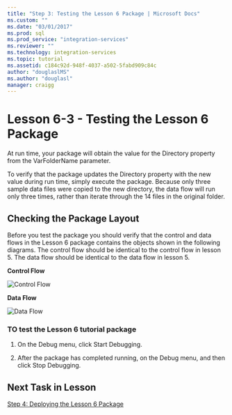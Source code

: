 ```yaml
---
title: "Step 3: Testing the Lesson 6 Package | Microsoft Docs"
ms.custom: ""
ms.date: "03/01/2017"
ms.prod: sql
ms.prod_service: "integration-services"
ms.reviewer: ""
ms.technology: integration-services
ms.topic: tutorial
ms.assetid: c184c92d-948f-4037-a502-5fabd909c84c
author: "douglaslMS"
ms.author: "douglasl"
manager: craigg
---
```

# Lesson 6-3 - Testing the Lesson 6 Package
At run time, your package will obtain the value for the Directory property from the VarFolderName parameter.  
  
To verify that the package updates the Directory property with the new value during run time, simply execute the package. Because only three sample data files were copied to the new directory, the data flow will run only three times, rather than iterate through the 14 files in the original folder.  
  
## Checking the Package Layout  
Before you test the package you should verify that the control and data flows in the Lesson 6 package contains the objects shown in the following diagrams. The control flow should be identical to the control flow in lesson 5. The data flow should be identical to the data flow in lesson 5.  
  
**Control Flow**  
  
![Control Flow](../integration-services/media/task3lesson6control.jpg "Control Flow")  
  
**Data Flow**  
  
![Data Flow](../integration-services/media/task3lesson6data.jpg "Data Flow")  
  
### TO test the Lesson 6 tutorial package  
  
1.  On the Debug menu, click Start Debugging.  
  
2.  After the package has completed running, on the Debug menu, and then click Stop Debugging.  
  
## Next Task in Lesson  
[Step 4: Deploying the Lesson 6 Package](../integration-services/lesson-6-4-deploying-the-lesson-6-package.md)  
  
  
  
